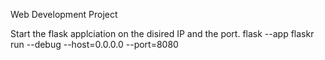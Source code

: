 Web Development Project

Start the flask applciation on the disired IP and the port.
flask --app flaskr run --debug --host=0.0.0.0 --port=8080